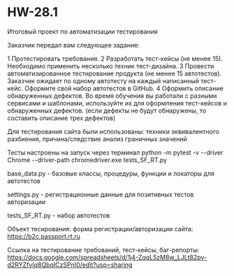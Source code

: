 # HW-28.1

Итоговый проект по автоматизации тестирования

Заказчик передал вам следующее задание:

1 Протестировать требования.
2 Разработать тест-кейсы (не менее 15). Необходимо применить несколько техник тест-дизайна.
3 Провести автоматизированное тестирование продукта (не менее 15 автотестов). Заказчик ожидает по одному автотесту на каждый написанный тест-кейс. Оформите свой набор автотестов в GitHub.
4 Оформить описание обнаруженных дефектов. Во время обучения вы работали с разными сервисами и шаблонами, используйте их для оформления тест-кейсов и обнаруженных дефектов. (если дефекты не будут обнаружены, то составить описание трех дефектов)

Для тестирования сайта были использованы:
техники эквивалентного разбиения, причина/следствие
анализ граничных значений

Тесты настроены на запуск через терминал python -m pytest -v --driver Chrome --driver-path chromedriver.exe tests_SF_RT.py

base_data.py - базовые классы, процедуры, функции и локаторы для автотестов

settings.py - регистрационные данные для позитивных тестов авторизации

tests_SF_RT.py - набор автотестов

Объект тесирования: форма регистрации/авторизации сайта: https://b2c.passport.rt.ru

Ссылка на тестирование требований, тест-кейсы, баг-репорты: https://docs.google.com/spreadsheets/d/1j4-ZqqL5zM8w_LJLt82pv-d2RYZfvIq8QbqICzSPnI0/edit?usp=sharing
